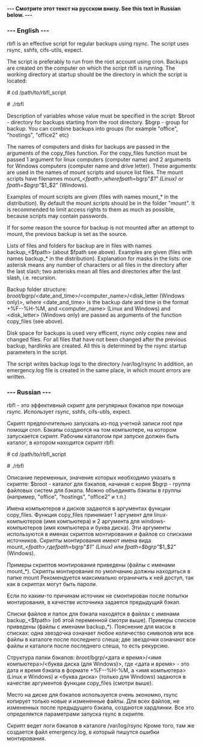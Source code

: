 
#### --- Смотрите этот текст на русском внизу. See this text in Russian below. ---

### --- English ---

rbfl is an effective script for regular backups using rsync.
The script uses rsync, sshfs, cifs-utils, expect.

The script is preferably to run from the root account using cron.
Backups are created on the computer on which the script rbfl is running.
The working directory at startup should be the directory in which the script is located:

\# cd /path/to/rbfl_script

\# ./rbfl

Description of variables whose value must be specified in the script:
$broot - directory for backups starting from the root directory.
$bgrp - group for backup. You can combine backups into groups
(for example "office", "hostings", "office2" etc)

The names of computers and disks for backups are passed in the arguments
of the copy_files function. For the copy_files function must be passed 1 argument
for linux computers (computer name) and 2 arguments for Windows computers
(computer name and drive letter).
These arguments are used in the names of mount scripts and source list files.
The mount scripts have filenames mount_<$fpath>, where fpath=$bgrp"_$1" (Linux) or
fpath=$bgrp"_$1_$2" (Windows).

Examples of mount scripts are given (files with names mount_* in the distribution).
By default the mount scripts should be in the folder "mount".
It is recommended to limit access rights to them as much as possible,
because scripts may contain passwords.

If for some reason the source for backup is not mounted after an attempt to mount,
the previous backup is set as the source.

Lists of files and folders for backup are in files with names backup_<$fpath>
(about $fpath see above).
Examples are given (files with names backup_* in the distribution).
Explanation for masks in the lists: one asterisk means any number of characters
or all files in the directory after the last slash;
two asterisks mean all files and directories after the last slash, i.e. recursion.

Backup folder structure: $broot/$bgrp/<date_and_time>/<computer_name>/<disk_letter (Windows only)>,
where <date_and_time> is the backup date and time in the format +%F--%H-%M,
and <computer_name> (Linux and Windows) and <disk_letter> (Windows only) are passed
as arguments of the function copy_files (see above).

Disk space for backups is used very efficent, rsync only copies new and changed files.
For all files that have not been changed after the previous backup, hardlinks are created.
All this is determined by the rsync startup parameters in the script.

The script writes backup logs to the directory /var/log/rsync
In addition, an emergency.log file is created in the same place,
in which mount errors are written.

### --- Russian ---

rbfl - это эффективный скрипт для регулярных бэкапов при помощи rsync.
Использует rsync, sshfs, cifs-utils, expect.

Скрипт предпочтительно запускать из-под учетной записи root при помощи cron.
Бэкапы создаются на том компьютере, на котором запускается скрипт.
Рабочим каталогом при запуске должен быть каталог, в котором находится скрипт rbfl:

\# cd /path/to/rbfl_script

\# ./rbfl


Описание переменных, значение которых необходимо указать в скрипте:
$broot - каталог для бэкапов, начиная с корня
$bgrp - группа файловых систем для бэкапа. Можно объединять бэкапы в группы
(например, "office", "hostings", "office2" и т.п.)

Имена компьютеров и дисков задаются в аргументах функции copy_files.
Функция copy_files принимает 1 аргумент для linux-компьютеров (имя компьютера)
и 2 аргумента для windows-компьютеров (имя компьютера и буква диска).
Эти аргументы используются в именах скриптов монтирования и файлов со списками источников.
Скрипты монтирования имеют имена вида mount_<$fpath>, где fpath=$bgrp"_$1" (Linux) или
fpath=$bgrp"_$1_$2" (Windows).

Примеры скриптов монтирования приведены (файлы с именами mount_*).
Скрипты монтирования по умолчанию должны находиться в папке mount
Рекомендуется максимально ограничить к ней доступ, так как в скриптах могут быть пароли.

Если по каким-то причинам источник не смонтирован после попытки монтирования,
в качестве источника задается предыдущий бэкап.

Списки файлов и папок для бэкапа находятся в файлах с именами backup_<$fpath>
(об этой переменной смотри выше).
Примеры списков приведены (файлы с именами backup_*).
Пояснение для масок в списках: одна звездочка означает любое количество символов
или все файлы в каталоге после последнего слеша;
две звездочки означают все файлы и каталоги после последнего слеша, то есть рекурсию.

Структура папки бэкапов: $broot/$bgrp/<дата и время>/<имя компьютера>/<буква диска (для Windows)>,
где <дата и время> - это дата и время бэкапа в формате +%F--%H-%M,
а <имя компьютера> (Linux и Windows) и <буква диска> (только для Windows) задаются
в качестве аргументов функции copy_files (смотри выше).

Место на диске для бэкапов используется очень экономно,
rsync копирует только новые и измененные файлы.
Для всех файлов, не измененных после предыдущего бэкапа, создаются хардлинки.
Все это определяктся параметрами запуска rsync в скрипте.

Скрипт ведет логи бэкапов в каталоге /var/log/rsync
Кроме того, там же создается файл emergency.log, в который пишутся ошибки монтирования.
